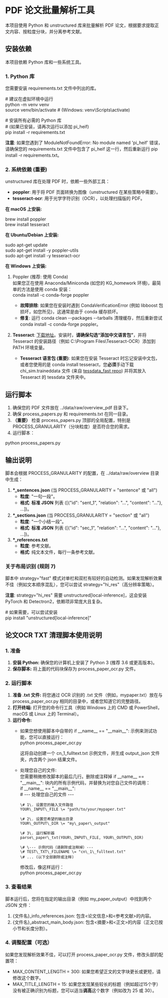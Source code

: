 # **PDF 论文批量解析工具**

本项目使用 Python 和 unstructured 库来批量解析 PDF 论文，根据要求提取正文内容、按粒度分块，并分离参考文献。

## **安装依赖**

本项目依赖 Python 库和一些系统工具。

### **1\. Python 库**

您需要安装 requirements.txt 文件中列出的库。

\# 建议在虚拟环境中运行  
python \-m venv venv  
source venv/bin/activate  \# (Windows: venv\\Scripts\\activate)

\# 安装所有必需的 Python 库  
\# (如果已安装，请再次运行以添加 pi\_heif)  
pip install \-r requirements.txt

**注意**: 如果您遇到了 ModuleNotFoundError: No module named 'pi\_heif' 错误，请确保您的 requirements.txt 文件中包含了 pi\_heif 这一行，然后重新运行 pip install \-r requirements.txt。

### **2\. 系统依赖 (重要)**

unstructured 库在处理 PDF 时，依赖一些外部工具：

* **poppler**: 用于将 PDF 页面转换为图像（unstructured 在某些策略中需要）。  
* **tesseract-ocr**: 用于光学字符识别（OCR），以处理扫描版的 PDF。

**在 macOS 上安装:**

brew install poppler  
brew install tesseract

**在 Ubuntu/Debian 上安装:**

sudo apt-get update  
sudo apt-get install \-y poppler-utils  
sudo apt-get install \-y tesseract-ocr

**在 Windows 上安装:**

1. Poppler (推荐: 使用 Conda)  
   如果您正在使用 Anaconda/Miniconda (如您的 KG\_homework 环境)，最简单的方法是使用 conda 安装：  
   conda install \-c conda-forge poppler

   * **故障排除**: 如果您在安装时遇到 CondaVerificationError (例如 libboost 包损坏，如您所见)，这通常是由于 conda 缓存损坏。  
   * **修复**: 运行 conda clean \--packages \--tarballs 清理缓存，然后重新尝试 conda install \-c conda-forge poppler。  
2. **Tesseract**: [下载地址](https://github.com/tesseract-ocr/tessdoc)。安装时，**请确保勾选“添加中文语言包”**，并将 Tesseract 的安装路径（例如 C:\\Program Files\\Tesseract-OCR）添加到 PATH 环境变量。  
   * **Tesseract 语言包 (重要)**: 如果您在安装 Tesseract 时忘记安装中文包，或者您使用的是 conda install tesseract，您**必须**手动下载 chi\_sim.traineddata 文件 (来自 [tessdata\_fast repo](https://github.com/tesseract-ocr/tessdata_fast)) 并将其放入 Tesseract 的 tessdata 文件夹中。

## **运行脚本**

1. 确保您的 PDF 文件放在 ../data/raw/overview\_pdf 目录下。  
2. 确保 process\_papers.py 和 requirements.txt 在同一目录。  
3. **（重要）** 检查 process\_papers.py 顶部的全局配置，特别是 PROCESS\_GRANULARITY（分块粒度）是否符合您的需求。  
4. 运行脚本：

python process\_papers.py

## **输出说明**

脚本会根据 PROCESS\_GRANULARITY 的配置，在 ../data/raw/overview 目录中生成：

1. **\*\_sentences.json** (当 PROCESS\_GRANULARITY \= "sentence" 或 "all")  
   * **粒度**: "一句一段"。  
   * **格式**: **标准 JSON** 列表 (\[{"id": "sent\_1", "relation": "...", "content": "..."}, ...\])。  
2. **\*\_sections.json** (当 PROCESS\_GRANULARITY \= "section" 或 "all")  
   * **粒度**: "一个小结一段"。  
   * **格式**: **标准 JSON** 列表 (\[{"id": "sec\_1", "relation": "...", "content": "..."}, ...\])。  
3. **\*\_references.txt**  
   * **粒度**: 参考文献。  
   * **格式**: 纯文本文件，每行一条参考文献。

### **关于布局识别 (规则 7\)**

脚本中 strategy="fast" 模式对单栏和双栏有较好的自动检测。如果发现解析效果不佳（例如文本顺序混乱），您可以尝试 strategy="hi\_res"（高分辨率策略）。

**注意**: strategy="hi\_res" 需要 unstructured\[local-inference\]，这会安装 PyTorch 和 Detectron2，依赖项非常庞大且复杂。

\# 如果需要，可以尝试安装  
pip install "unstructured\[local-inference\]"

## **论文OCR TXT 清理脚本使用说明**

### **1\. 准备**

1. **安装 Python:** 确保您的计算机上安装了 Python 3 (推荐 3.6 或更高版本)。  
2. **保存脚本:** 将上面的代码块保存为 process\_paper\_ocr.py 文件。

### **2\. 运行脚本**

1. **准备 .txt 文件:** 将您通过 OCR 识别的 .txt 文件（例如，mypaper.txt）放在与 process\_paper\_ocr.py 相同的目录中，或者您知道它的完整路径。  
2. **打开终端:** 打开您的命令行工具（例如 Windows 上的 CMD 或 PowerShell，macOS 或 Linux 上的 Terminal）。  
3. **运行命令:**  
   * 如果您想使用脚本中自带的 if \_\_name\_\_ \== "\_\_main\_\_": 示例来测试功能，您可以直接运行：  
     python process\_paper\_ocr.py

     这将自动创建一个 cn\_1\_fulltext.txt 示例文件，并生成 output\_json 文件夹，内含两个 json 结果文件。  
   * 处理您自己的文件:  
     您需要稍微修改脚本的最后几行。删除或注释掉 if \_\_name\_\_ \== "\_\_main\_\_": 块内的所有示例代码，并替换为对您自己文件的调用：  
     if \_\_name\_\_ \== "\_\_main\_\_":  
         \# \--- 处理您自己的文件 \---

         \# 1\. 设置您的输入文件路径  
         YOUR\_INPUT\_FILE \= "path/to/your/mypaper.txt" 

         \# 2\. 设置您希望的输出目录  
         YOUR\_OUTPUT\_DIR \= "my\_paper\_output"

         \# 3\. 运行解析器  
         parse\_paper\_txt(YOUR\_INPUT\_FILE, YOUR\_OUTPUT\_DIR)

         \# \--- 示例代码（请删除或注释掉）---  
         \# TEST\_TXT\_FILENAME \= "cn\_1\_fulltext.txt"  
         \# ... (以下全部删除或注释)

     修改后，像这样运行：  
     python process\_paper\_ocr.py

### **3\. 查看结果**

脚本运行后，您将在指定的输出目录（例如 my\_paper\_output）中找到两个 JSON 文件：

1. {文件名}\_info\_references.json: 包含\<论文信息\>和\<参考文献\>的内容。  
2. {文件名}\_abstract\_main\_body.json: 包含\<摘要\>和\<正文\>的内容（正文已按小节和长度分割）。

### **4\. 调整配置（可选）**

如果您发现解析效果不佳，可以打开 process\_paper\_ocr.py 文件，修改头部的配置项：

* MAX\_CONTENT\_LENGTH \= 300: 如果您希望正文的文字块更长或更短，请修改这个数字。  
* MAX\_TITLE\_LENGTH \= 15: 如果您发现某些较长的标题（例如超过15个字）没有被正确识别为标题，您可以适当**调高**这个数字（例如改为 25 或 30）。